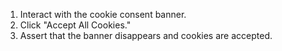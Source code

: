1. Interact with the cookie consent banner.
2. Click "Accept All Cookies."
3. Assert that the banner disappears and cookies are accepted.